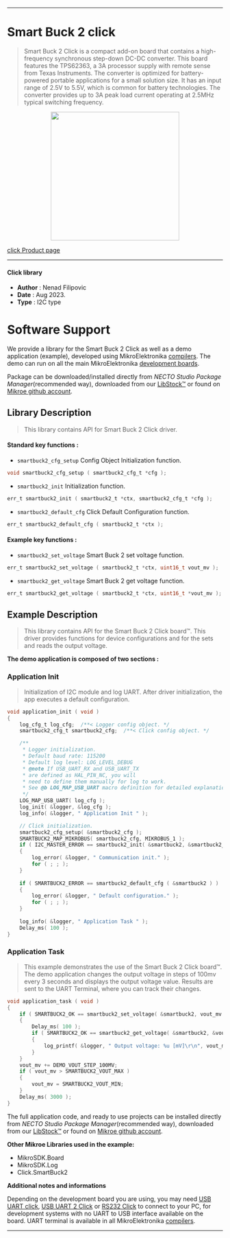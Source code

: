 
---
# Smart Buck 2 click

> Smart Buck 2 Click is a compact add-on board that contains a high-frequency synchronous step-down DC-DC converter. This board features the TPS62363, a 3A processor supply with remote sense from Texas Instruments. The converter is optimized for battery-powered portable applications for a small solution size. It has an input range of 2.5V to 5.5V, which is common for battery technologies. The converter provides up to 3A peak load current operating at 2.5MHz typical switching frequency.

<p align="center">
  <img src="https://download.mikroe.com/images/click_for_ide/smartbuck2_click.png" height=300px>
</p>

[click Product page](https://www.mikroe.com/smart-buck-2-click)

---


#### Click library

- **Author**        : Nenad Filipovic
- **Date**          : Aug 2023.
- **Type**          : I2C type


# Software Support

We provide a library for the Smart Buck 2 Click
as well as a demo application (example), developed using MikroElektronika
[compilers](https://www.mikroe.com/necto-studio).
The demo can run on all the main MikroElektronika [development boards](https://www.mikroe.com/development-boards).

Package can be downloaded/installed directly from *NECTO Studio Package Manager*(recommended way), downloaded from our [LibStock&trade;](https://libstock.mikroe.com) or found on [Mikroe github account](https://github.com/MikroElektronika/mikrosdk_click_v2/tree/master/clicks).

## Library Description

> This library contains API for Smart Buck 2 Click driver.

#### Standard key functions :

- `smartbuck2_cfg_setup` Config Object Initialization function.
```c
void smartbuck2_cfg_setup ( smartbuck2_cfg_t *cfg );
```

- `smartbuck2_init` Initialization function.
```c
err_t smartbuck2_init ( smartbuck2_t *ctx, smartbuck2_cfg_t *cfg );
```

- `smartbuck2_default_cfg` Click Default Configuration function.
```c
err_t smartbuck2_default_cfg ( smartbuck2_t *ctx );
```

#### Example key functions :

- `smartbuck2_set_voltage` Smart Buck 2 set voltage function.
```c
err_t smartbuck2_set_voltage ( smartbuck2_t *ctx, uint16_t vout_mv );
```

- `smartbuck2_get_voltage` Smart Buck 2 get voltage function.
```c
err_t smartbuck2_get_voltage ( smartbuck2_t *ctx, uint16_t *vout_mv );
```

## Example Description

> This library contains API for the Smart Buck 2 Click board™.
> This driver provides functions for device configurations 
> and for the sets and reads the output voltage.

**The demo application is composed of two sections :**

### Application Init

> Initialization of I2C module and log UART.
> After driver initialization, the app executes a default configuration.

```c
void application_init ( void ) 
{
    log_cfg_t log_cfg;  /**< Logger config object. */
    smartbuck2_cfg_t smartbuck2_cfg;  /**< Click config object. */

    /** 
     * Logger initialization.
     * Default baud rate: 115200
     * Default log level: LOG_LEVEL_DEBUG
     * @note If USB_UART_RX and USB_UART_TX 
     * are defined as HAL_PIN_NC, you will 
     * need to define them manually for log to work. 
     * See @b LOG_MAP_USB_UART macro definition for detailed explanation.
     */
    LOG_MAP_USB_UART( log_cfg );
    log_init( &logger, &log_cfg );
    log_info( &logger, " Application Init " );

    // Click initialization.
    smartbuck2_cfg_setup( &smartbuck2_cfg );
    SMARTBUCK2_MAP_MIKROBUS( smartbuck2_cfg, MIKROBUS_1 );
    if ( I2C_MASTER_ERROR == smartbuck2_init( &smartbuck2, &smartbuck2_cfg ) ) 
    {
        log_error( &logger, " Communication init." );
        for ( ; ; );
    }
    
    if ( SMARTBUCK2_ERROR == smartbuck2_default_cfg ( &smartbuck2 ) )
    {
        log_error( &logger, " Default configuration." );
        for ( ; ; );
    }
    
    log_info( &logger, " Application Task " );
    Delay_ms( 100 );
}
```

### Application Task

> This example demonstrates the use of the Smart Buck 2 Click board™.
> The demo application changes the output voltage in steps of 100mv every 3 seconds 
> and displays the output voltage value.
> Results are sent to the UART Terminal, where you can track their changes.

```c
void application_task ( void ) 
{
    if ( SMARTBUCK2_OK == smartbuck2_set_voltage( &smartbuck2, vout_mv ) )
    {
        Delay_ms( 100 );
        if ( SMARTBUCK2_OK == smartbuck2_get_voltage( &smartbuck2, &vout_mv ) )
        {
            log_printf( &logger, " Output voltage: %u [mV]\r\n", vout_mv );
        }
    }
    vout_mv += DEMO_VOUT_STEP_100MV;
    if ( vout_mv > SMARTBUCK2_VOUT_MAX )
    {
        vout_mv = SMARTBUCK2_VOUT_MIN;
    }
    Delay_ms( 3000 );
}
```

The full application code, and ready to use projects can be installed directly from *NECTO Studio Package Manager*(recommended way), downloaded from our [LibStock&trade;](https://libstock.mikroe.com) or found on [Mikroe github account](https://github.com/MikroElektronika/mikrosdk_click_v2/tree/master/clicks).

**Other Mikroe Libraries used in the example:**

- MikroSDK.Board
- MikroSDK.Log
- Click.SmartBuck2

**Additional notes and informations**

Depending on the development board you are using, you may need
[USB UART click](https://www.mikroe.com/usb-uart-click),
[USB UART 2 Click](https://www.mikroe.com/usb-uart-2-click) or
[RS232 Click](https://www.mikroe.com/rs232-click) to connect to your PC, for
development systems with no UART to USB interface available on the board. UART
terminal is available in all MikroElektronika
[compilers](https://shop.mikroe.com/compilers).

---
